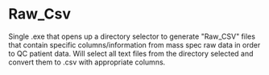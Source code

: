 # Raw_Csv
Single .exe that opens up a directory selector to generate "Raw_CSV" files that contain specific columns/information from mass spec raw data in order to QC patient data. Will select all text files from the directory selected and convert them to .csv with appropriate columns.
